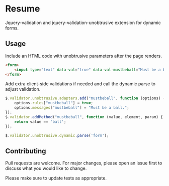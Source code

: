 # Resume

Jquery-validation and jquery-validation-unobtrusive extension for dynamic forms.

## Usage

Include an HTML code with unobtrusive parameters after the page renders.
```html
<form>
    <input type="text" data-val="true" data-val-mustbeball="Must be a ball." />
</form>
```
Add extra client-side validations if needed and call the dynamic parse to adjust validation.
```javascript
$.validator.unobtrusive.adapters.add("mustbeball", function (options) {
    options.rules["mustbeball"] = true;
    options.messages["mustbeball"] = "Must be a ball.";
});
$.validator.addMethod("mustbeball", function (value, element, param) {
    return value == 'ball';
});

$.validator.unobtrusive.dynamic.parse('form');
```

## Contributing
Pull requests are welcome. For major changes, please open an issue first to discuss what you would like to change.

Please make sure to update tests as appropriate.